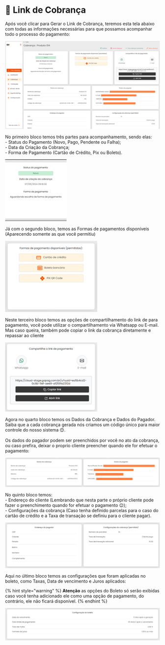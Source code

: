 # 🛒 Link de Cobrança


<p>Após você clicar para Gerar o Link de Cobrança, teremos esta tela abaixo com todas as informações necessárias para que possamos acompanhar todo o processo do pagamento:</p>

![criar_cobranca_gerar_link](/assets/prints/criar_cobranca_gerar_link.png)

<p>No primeiro bloco temos três partes para acompanhamento, sendo elas:<br>
    - Status do Pagamento (Novo, Pago, Pendente ou Falha);<br>
    - Data da Criação da Cobrança;<br>
    - Forma de Pagamento (Cartão de Crédito, Pix ou Boleto).<br></p>

![criar_cobranca_bloco_1](/assets/prints/criar_cobranca_bloco_1.gif)

<p>Já com o segundo bloco, temos as Formas de pagamentos disponíveis (Aparecendo somente as que você permitiu) </p>

![criar_cobranca_bloco_2](/assets/prints/criar_cobranca_bloco_2.png)

<p>Neste terceiro bloco temos as opções de compartilhamento do link de para pagamento, você pode utilizar o compartilhamento via Whatsapp ou E-mail. Mas caso queira, também pode copiar o link da cobrança diretamente e repassar ao cliente</p>

![criar_cobranca_bloco_3](/assets/prints/criar_cobranca_bloco_3.png)

<p>Agora no quarto bloco temos os Dados da Cobrança e Dados do Pagador. Saiba que a cada cobrança gerada nós criamos um código único para maior controle do nosso sistema 😊.<br><br>
Os dados do pagador podem ser preenchidos por você no ato da cobrança, ou caso prefira, deixar o proprio cliente preencher quando ele for efetuar o pagamento:</p>

![criar_cobranca_bloco_4](/assets/prints/criar_cobranca_bloco_4.png)

<p>No quinto bloco temos:<br>
    - Endereço do cliente (Lembrando que nesta parte o próprio cliente pode fazer o preenchimento quando for efetuar o pagamento 😉);<br>
    - Configurações da cobrança (Caso tenha definido parcelas para o caso do cartão de crédito e a Taxa de transação se definiu para o cliente pagar).<br></p>

![criar_cobranca_bloco_5](/assets/prints/criar_cobranca_bloco_5.png)

<p>Aqui no último bloco temos as configurações que foram aplicadas no boleto, como Taxas, Data de vencimento e Juros aplicados:</p>


 {% hint style="warning" %}
**Atenção**  as opções do Boleto só serão exibidas caso você tenha adicionado ele como uma opção de pagamento, do contrário, ele não ficará disponível.
{% endhint %}

![criar_cobranca_bloco_6](/assets/prints/criar_cobranca_bloco_6.png)
